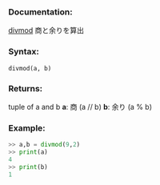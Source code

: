 ### Documentation:
[divmod](https://docs.python.org/ja/3/library/functions.html#divmod)
商と余りを算出

### Syntax:
```divmod(a, b)```

### Returns:
tuple of a and b
**a**: 商 (a // b)
**b**: 余り (a % b)

### Example: 
```python
>> a,b = divmod(9,2)
>> print(a)
4
>> print(b)
1
```